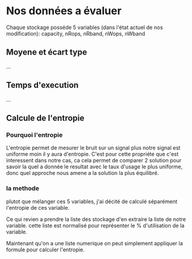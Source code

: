 
# Nos données a évaluer

Chaque stockage posséde 5 variables (dans l'état actuel de nos modification): capacity, nRops, nRband, nWops, nWband

## Moyene et écart type

...

## Temps d'execution

...

## Calcule de l'entropie

### Pourquoi l'entropie

L'entropie permet de mesurer le bruit sur un signal plus notre signal est uniforme moin il y aura d'entropie.
C'est pour cette propriéte que c'est interessent dans notre cas, ca cela permet de comparer 2 solution pour savoir la quel a donnée le resultat avec le taux d'usage le plus uniforme, donc quel approche nous amene a la solution la plus équilibré.

### la methode

plutot que mélanger ces 5 variables, j'ai décité de calculé séparément l'entropie de ces variable.

Ce qui revien a prendre la liste des stockage d'en extraire la liste de notre variable. cette liste est normalisé pour représenter le % d'utilisation de la variable.

Maintenant qu'on a une liste numerique on peut simplement appliquer la formule pour calculer l'entropie.

